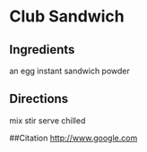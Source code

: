 # Club Sandwich

## Ingredients
an egg
instant sandwich powder

## Directions
mix
stir
serve chilled

##Citation
http://www.google.com